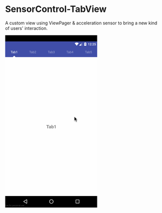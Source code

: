 # SensorControl-TabView
A custom view using ViewPager &amp; acceleration sensor to bring a new kind of users' interaction.

![image](https://github.com/Nicnick-Xia/SensorControl-TabView/blob/master/test01.gif )  